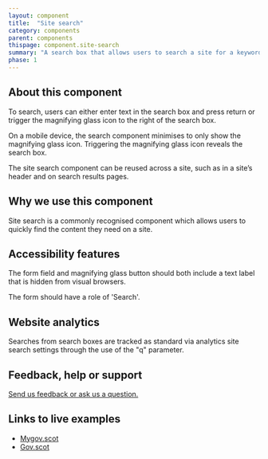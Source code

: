 ```yaml
---
layout: component
title:  "Site search"
category: components
parent: components
thispage: component.site-search
summary: "A search box that allows users to search a site for a keyword or phrase."
phase: 1
---
```


## About this component

To search, users can either enter text in the search box and press return or trigger the magnifying glass icon to the right of the search box.

On a mobile device, the search component minimises to only show the magnifying glass icon. Triggering the magnifying glass icon reveals the search box.

The site search component can be reused across a site, such as in a site’s header and on search results pages.

## Why we use this component

Site search is a commonly recognised component which allows users to quickly find the content they need on a site.

## Accessibility features

The form field and magnifying glass button should both include a text label that is hidden from visual browsers.  

The form should have a role of 'Search'.  

## Website analytics

Searches from search boxes are tracked as standard via analytics site search settings through the use of the "q" parameter.

## Feedback, help or support

[Send us feedback or ask us a question.](mailto:designsystem@gov.scot)  

## Links to live examples

- [Mygov.scot](https://www.mygov.scot)
- [Gov.scot](https://www.gov.scot)
